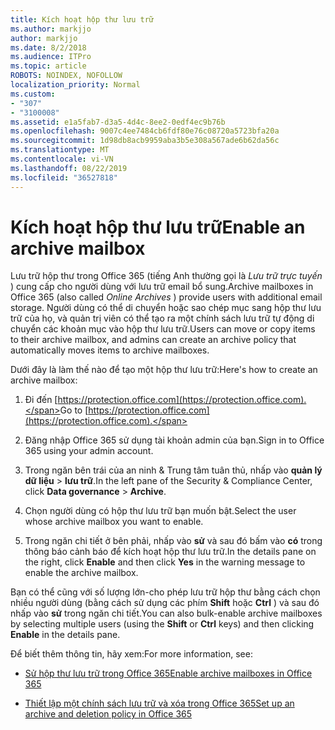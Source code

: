```yaml
---
title: Kích hoạt hộp thư lưu trữ
ms.author: markjjo
author: markjjo
ms.date: 8/2/2018
ms.audience: ITPro
ms.topic: article
ROBOTS: NOINDEX, NOFOLLOW
localization_priority: Normal
ms.custom:
- "307"
- "3100008"
ms.assetid: e1a5fab7-d3a5-4d4c-8ee2-0edf4ec9b76b
ms.openlocfilehash: 9007c4ee7484cb6fdf80e76c08720a5723bfa20a
ms.sourcegitcommit: 1d98db8acb9959aba3b5e308a567ade6b62da56c
ms.translationtype: MT
ms.contentlocale: vi-VN
ms.lasthandoff: 08/22/2019
ms.locfileid: "36527818"
---
```

# <a name="enable-an-archive-mailbox"></a><span data-ttu-id="438fd-102">Kích hoạt hộp thư lưu trữ</span><span class="sxs-lookup"><span data-stu-id="438fd-102">Enable an archive mailbox</span></span>

<span data-ttu-id="438fd-103">Lưu trữ hộp thư trong Office 365 (tiếng Anh thường gọi là *Lưu trữ trực tuyến* ) cung cấp cho người dùng với lưu trữ email bổ sung.</span><span class="sxs-lookup"><span data-stu-id="438fd-103">Archive mailboxes in Office 365 (also called  *Online Archives*  ) provide users with additional email storage.</span></span> <span data-ttu-id="438fd-104">Người dùng có thể di chuyển hoặc sao chép mục sang hộp thư lưu trữ của họ, và quản trị viên có thể tạo ra một chính sách lưu trữ tự động di chuyển các khoản mục vào hộp thư lưu trữ.</span><span class="sxs-lookup"><span data-stu-id="438fd-104">Users can move or copy items to their archive mailbox, and admins can create an archive policy that automatically moves items to archive mailboxes.</span></span>
  
<span data-ttu-id="438fd-105">Dưới đây là làm thế nào để tạo một hộp thư lưu trữ:</span><span class="sxs-lookup"><span data-stu-id="438fd-105">Here's how to create an archive mailbox:</span></span>
  
1. <span data-ttu-id="438fd-106">Đi đến [https://protection.office.com](https://protection.office.com).</span><span class="sxs-lookup"><span data-stu-id="438fd-106">Go to [https://protection.office.com](https://protection.office.com).</span></span>

2. <span data-ttu-id="438fd-107">Đăng nhập Office 365 sử dụng tài khoản admin của bạn.</span><span class="sxs-lookup"><span data-stu-id="438fd-107">Sign in to Office 365 using your admin account.</span></span>

3. <span data-ttu-id="438fd-108">Trong ngăn bên trái của an ninh &amp; Trung tâm tuân thủ, nhấp vào **quản lý dữ liệu** \> **lưu trữ**.</span><span class="sxs-lookup"><span data-stu-id="438fd-108">In the left pane of the Security &amp; Compliance Center, click **Data governance** \> **Archive**.</span></span>

4. <span data-ttu-id="438fd-109">Chọn người dùng có hộp thư lưu trữ bạn muốn bật.</span><span class="sxs-lookup"><span data-stu-id="438fd-109">Select the user whose archive mailbox you want to enable.</span></span>

5. <span data-ttu-id="438fd-110">Trong ngăn chi tiết ở bên phải, nhấp vào **sử** và sau đó bấm vào **có** trong thông báo cảnh báo để kích hoạt hộp thư lưu trữ.</span><span class="sxs-lookup"><span data-stu-id="438fd-110">In the details pane on the right, click **Enable** and then click **Yes** in the warning message to enable the archive mailbox.</span></span>

<span data-ttu-id="438fd-111">Bạn có thể cũng với số lượng lớn-cho phép lưu trữ hộp thư bằng cách chọn nhiều người dùng (bằng cách sử dụng các phím **Shift** hoặc **Ctrl** ) và sau đó nhấp vào **sử** trong ngăn chi tiết.</span><span class="sxs-lookup"><span data-stu-id="438fd-111">You can also bulk-enable archive mailboxes by selecting multiple users (using the **Shift** or **Ctrl** keys) and then clicking **Enable** in the details pane.</span></span>
  
<span data-ttu-id="438fd-112">Để biết thêm thông tin, hãy xem:</span><span class="sxs-lookup"><span data-stu-id="438fd-112">For more information, see:</span></span>
  
- [<span data-ttu-id="438fd-113">Sử hộp thư lưu trữ trong Office 365</span><span class="sxs-lookup"><span data-stu-id="438fd-113">Enable archive mailboxes in Office 365</span></span>](https://support.office.com/article/enable-archive-mailboxes-in-the-office-365-security-compliance-center-268a109e-7843-405b-bb3d-b9393b2342ce)

- [<span data-ttu-id="438fd-114">Thiết lập một chính sách lưu trữ và xóa trong Office 365</span><span class="sxs-lookup"><span data-stu-id="438fd-114">Set up an archive and deletion policy in Office 365</span></span>](https://support.office.com/article/Set-up-an-archive-and-deletion-policy-for-mailboxes-in-your-Office-365-organization-ec3587e4-7b4a-40fb-8fb8-8aa05aeae2ce)
